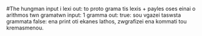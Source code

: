 #The hungman
input i lexi
out: to proto grama tis lexis + payles oses einai o arithmos twn gramatwn
input: 1 gramma
out: true: sou vgazei taswsta grammata 
     false: ena print oti ekanes lathos, 
     zwgrafizei ena kommati tou kremasmenou.